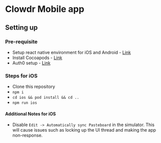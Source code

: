 # Clowdr Mobile app

## Setting up

### Pre-requisite
- Setup react native environment for iOS and Android - [Link](https://reactnative.dev/docs/environment-setup)
- Install Cocoapods - [Link](https://guides.cocoapods.org/using/getting-started.html)
- Auth0 setup - [Link](https://auth0.com/docs/quickstart/native/react-native/00-login)

### Steps for iOS
- Clone this repository
- `npm i`
- `cd ios && pod install && cd ..`
- `npm run ios`

#### Additional Notes for iOS
- Disable `Edit -> Automatically sync Pasteboard` in the simulator. This will cause issues such as locking up the UI thread and making the app non-response. 